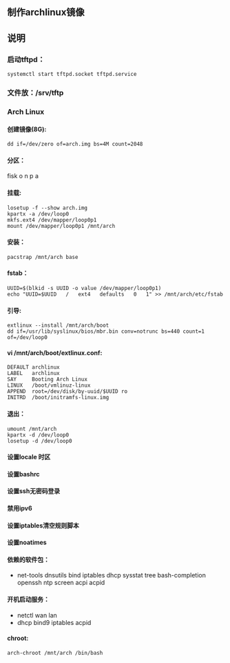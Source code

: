 制作archlinux镜像
--------------------------

## 说明
### 启动tftpd：
    systemctl start tftpd.socket tftpd.service
### 文件放：/srv/tftp


### Arch Linux

#### 创建镜像(8G):
    dd if=/dev/zero of=arch.img bs=4M count=2048

#### 分区：
fisk 
o n p a

#### 挂载:
	losetup -f --show arch.img
	kpartx -a /dev/loop0
	mkfs.ext4 /dev/mapper/loop0p1
	mount /dev/mapper/loop0p1 /mnt/arch

#### 安装：
	pacstrap /mnt/arch base

#### fstab：
	UUID=$(blkid -s UUID -o value /dev/mapper/loop0p1)
	echo "UUID=$UUID   /   ext4   defaults   0   1" >> /mnt/arch/etc/fstab

#### 引导:
	extlinux --install /mnt/arch/boot
	dd if=/usr/lib/syslinux/bios/mbr.bin conv=notrunc bs=440 count=1 of=/dev/loop0

#### vi /mnt/arch/boot/extlinux.conf:
	DEFAULT archlinux
	LABEL   archlinux
	SAY     Booting Arch Linux
	LINUX   /boot/vmlinuz-linux
	APPEND  root=/dev/disk/by-uuid/$UUID ro
	INITRD  /boot/initramfs-linux.img


#### 退出：
	umount /mnt/arch
	kpartx -d /dev/loop0
	losetup -d /dev/loop0

#### 设置locale 时区
#### 设置bashrc
#### 设置ssh无密码登录
#### 禁用ipv6
#### 设置iptables清空规则脚本
#### 设置noatimes

#### 依赖的软件包：
 * net-tools dnsutils bind iptables dhcp sysstat tree bash-completion openssh ntp screen acpi acpid


#### 开机启动服务：
 * netctl wan lan
 * dhcp bind9 iptables acpid


#### chroot:
    arch-chroot /mnt/arch /bin/bash

